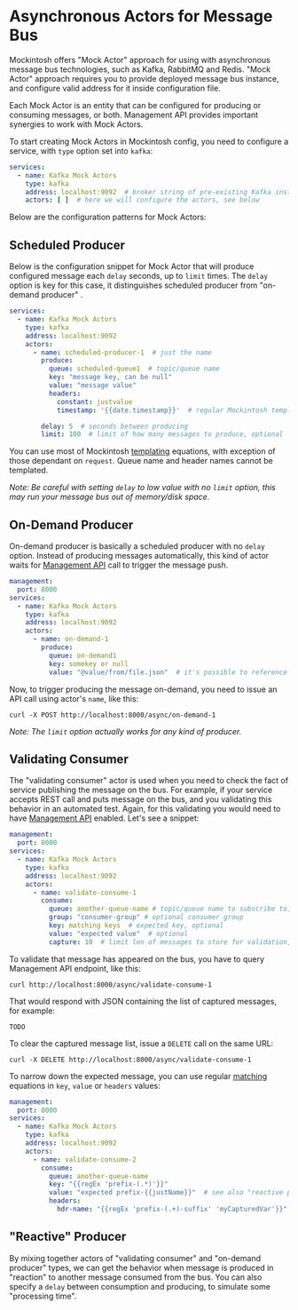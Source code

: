 # Asynchronous Actors for Message Bus

Mockintosh offers "Mock Actor" approach for using with asynchronous message bus technologies, such as Kafka, RabbitMQ
and Redis. "Mock Actor" approach requires you to provide deployed message bus instance, and configure valid address for
it inside configuration file.

Each Mock Actor is an entity that can be configured for producing or consuming messages, or both. Management API
provides important synergies to work with Mock Actors.

To start creating Mock Actors in Mockintosh config, you need to configure a service, with `type` option set
into `kafka`:

```yaml
services:
  - name: Kafka Mock Actors
    type: kafka
    address: localhost:9092  # broker string of pre-existing Kafka instance
    actors: [ ]  # here we will configure the actors, see below
```

Below are the configuration patterns for Mock Actors:

## Scheduled Producer

Below is the configuration snippet for Mock Actor that will produce configured message each `delay` seconds, up
to `limit` times. The `delay` option is key for this case, it distinguishes scheduled producer from "on-demand producer"
.

```yaml
services:
  - name: Kafka Mock Actors
    type: kafka
    address: localhost:9092
    actors:
      - name: scheduled-producer-1  # just the name
        produce:
          queue: scheduled-queue1  # topic/queue name 
          key: "message key, can be null"
          value: "message value"
          headers:
            constant: justvalue
            timestamp: '{{date.timestamp}}'  # regular Mockintosh templating can be used

        delay: 5  # seconds between producing
        limit: 100  # limit of how many messages to produce, optional 
```

You can use most of Mockintosh [templating](Templating.md) equations, with exception of those dependant on `request`.
Queue name and header names cannot be templated.

_Note: Be careful with setting `delay` to low value with no `limit` option, this may run your message bus out of
memory/disk space._

## On-Demand Producer

On-demand producer is basically a scheduled producer with no `delay` option. Instead of producing messages
automatically, this kind of actor waits for [Management API](Management.md) call to trigger the message push.

```yaml
management:
  port: 8000
services:
  - name: Kafka Mock Actors
    type: kafka
    address: localhost:9092
    actors:
      - name: on-demand-1
        produce:
          queue: on-demand1
          key: somekey or null
          value: "@value/from/file.json"  # it's possible to reference file
```

Now, to trigger producing the message on-demand, you need to issue an API call using actor's `name`, like this:

```shell
curl -X POST http://localhost:8000/async/on-demand-1 
```

_Note: The `limit` option actually works for any kind of producer._

## Validating Consumer

The "validating consumer" actor is used when you need to check the fact of service publishing the message on the bus.
For example, if your service accepts REST call and puts message on the bus, and you validating this behavior in an
automated test. Again, for this validating you would need to have [Management API](Management.md) enabled. Let's see a
snippet:

```yaml
management:
  port: 8000
services:
  - name: Kafka Mock Actors
    type: kafka
    address: localhost:9092
    actors:
      - name: validate-consume-1
        consume:
          queue: another-queue-name # topic/queue name to subscribe to, required
          group: "consumer-group" # optional consumer group
          key: matching keys  # expected key, optional
          value: "expected value"  # optional
          capture: 10  # limit len of messages to store for validation, optional, default: 1
```

To validate that message has appeared on the bus, you have to query Management API endpoint, like this:

```shell
curl http://localhost:8000/async/validate-consume-1 
```

That would respond with JSON containing the list of captured messages, for example:

```json5
TODO
```

To clear the captured message list, issue a `DELETE` call on the same URL:

```shell
curl -X DELETE http://localhost:8000/async/validate-consume-1
```

To narrow down the expected message, you can use regular [matching](Management.md) equations in `key`, `value`
or `headers` values:

```yaml
management:
  port: 8000
services:
  - name: Kafka Mock Actors
    type: kafka
    address: localhost:9092
    actors:
      - name: validate-consume-2
        consume:
          queue: another-queue-name
          key: "{{regEx 'prefix-(.*)'}}"
          value: "expected prefix-{{justName}}"  # see also "reactive producer" section 
          headers:
            hdr-name: "{{regEx 'prefix-(.+)-suffix' 'myCapturedVar'}}" # see also "reactive producer" section
```

## "Reactive" Producer

By mixing together actors of "validating consumer" and "on-demand producer" types, we can get the behavior when message
is produced in "reaction" to another message consumed from the bus. You can also specify a `delay` between consumption
and producing, to simulate some "processing time".